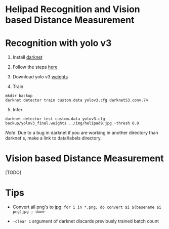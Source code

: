 # Helipad Recognition and Vision based Distance Measurement

# Recognition with yolo  v3

1. Install [darknet](https://pjreddie.com/darknet/)

2. Follow the steps [here](https://blog.francium.tech/custom-object-training-and-detection-with-yolov3-darknet-and-opencv-41542f2ff44e)

3. Download yolo v3 [weights](https://pjreddie.com/darknet/imagenet/#darknet53)

4. Train

```
mkdir backup
darknet detector train custom.data yolov3.cfg darknet53.conv.74 
```

5. Infer

```
darknet detector test custom.data yolov3.cfg backup/yolov3_final.weights ../img/helipad9.jpg -thresh 0.9
```
_Note_: Due to a bug in darknet if you are working in another directory than darknet's, make a link to data/labels directory.

# Vision based Distance Measurement

[TODO]

# Tips

- Convert all png's to jpg: ``` for i in *.png; do convert $i $(basename $i png)jpg ; done ```

- ```-clear 1``` argument of darknet discards previously trained batch count
